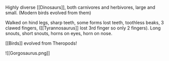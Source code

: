Highly diverse [[Dinosaurs]], both carnivores and herbivores, large and small. (Modern birds evolved from them)

Walked on hind legs, sharp teeth, some forms lost teeth, toothless beaks, 3 clawed fingers, ([[Tyrannosaurus]] lost 3rd finger so only 2 fingers). Long snouts, short snouts, horns on eyes, horn on nose.

[[Birds]] evolved from Theropods!

![[Gorgosaurus.png]]